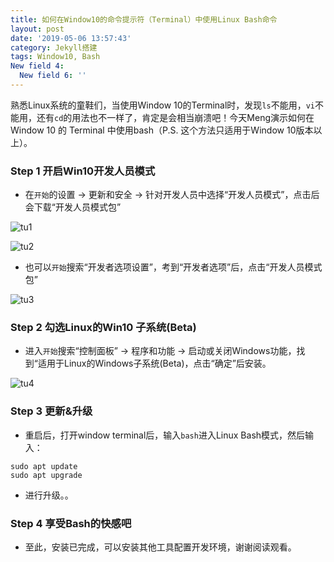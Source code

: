 ```yaml
---
title: 如何在Window10的命令提示符（Terminal）中使用Linux Bash命令
layout: post
date: '2019-05-06 13:57:43'
category: Jekyll搭建
tags: Window10, Bash
New field 4:
  New field 6: ''
---
```


熟悉Linux系统的童鞋们，当使用Window 10的Terminal时，发现```ls```不能用，```vi```不能用，还有```cd```的用法也不一样了，肯定是会相当崩溃吧！今天Meng演示如何在Window 10 的 Terminal 中使用bash（P.S. 这个方法只适用于Window 10版本以上）。

### Step 1 **开启Win10开发人员模式**

* 在```开始```的设置 -> 更新和安全 -> 针对开发人员中选择“开发人员模式”，点击后会下载“开发人员模式包”

![tu1](https://i.ibb.co/L8nZq5P/Snipaste-2019-05-06-14-24-05.png)

![tu2](https://i.ibb.co/fxQGz4B/Snipaste-2019-05-06-14-24-26.png)

* 也可以```开始```搜索“开发者选项设置”，考到“开发者选项”后，点击“开发人员模式包”

![tu3](https://img.ithome.com/newsuploadfiles/2016/6/20160615_092530_663.png)

### Step 2 **勾选Linux的Win10 子系统(Beta)**

* 进入```开始```搜索“控制面板” -> 程序和功能 -> 启动或关闭Windows功能，找到“适用于Linux的Windows子系统(Beta)，点击“确定”后安装。

![tu4](https://img.ithome.com/newsuploadfiles/2016/6/20160615_093425_851.png)

### Step 3 **更新&升级**

* 重启后，打开window terminal后，输入```bash```进入Linux Bash模式，然后输入：

```
sudo apt update
sudo apt upgrade
```
* 进行升级。。

### Step 4 **享受Bash的快感吧**

* 至此，安装已完成，可以安装其他工具配置开发环境，谢谢阅读观看。